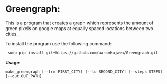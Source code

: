 Greengraph:
===========

This is a program that creates a graph which represents the amount of green pixels on google maps at equally spaced locations between two cities.

To install the program use the following command:

``` sudo pip install git+https://github.com/aaronkujawa/Greengraph.git```

**Usage:**

```
make_greengraph [--frm FIRST_CITY] [--to SECOND_CITY] [--steps STEPS] [--out OUT_PATH]
```

